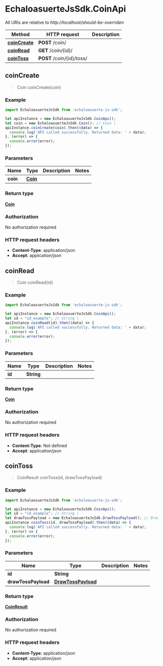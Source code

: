 # EchaloasuerteJsSdk.CoinApi

All URIs are relative to *http://localhost/should-be-overriden*

Method | HTTP request | Description
------------- | ------------- | -------------
[**coinCreate**](CoinApi.md#coinCreate) | **POST** /coin/ | 
[**coinRead**](CoinApi.md#coinRead) | **GET** /coin/{id}/ | 
[**coinToss**](CoinApi.md#coinToss) | **POST** /coin/{id}/toss/ | 



## coinCreate

> Coin coinCreate(coin)



### Example

```javascript
import EchaloasuerteJsSdk from 'echaloasuerte-js-sdk';

let apiInstance = new EchaloasuerteJsSdk.CoinApi();
let coin = new EchaloasuerteJsSdk.Coin(); // Coin | 
apiInstance.coinCreate(coin).then((data) => {
  console.log('API called successfully. Returned data: ' + data);
}, (error) => {
  console.error(error);
});

```

### Parameters


Name | Type | Description  | Notes
------------- | ------------- | ------------- | -------------
 **coin** | [**Coin**](Coin.md)|  | 

### Return type

[**Coin**](Coin.md)

### Authorization

No authorization required

### HTTP request headers

- **Content-Type**: application/json
- **Accept**: application/json


## coinRead

> Coin coinRead(id)



### Example

```javascript
import EchaloasuerteJsSdk from 'echaloasuerte-js-sdk';

let apiInstance = new EchaloasuerteJsSdk.CoinApi();
let id = "id_example"; // String | 
apiInstance.coinRead(id).then((data) => {
  console.log('API called successfully. Returned data: ' + data);
}, (error) => {
  console.error(error);
});

```

### Parameters


Name | Type | Description  | Notes
------------- | ------------- | ------------- | -------------
 **id** | **String**|  | 

### Return type

[**Coin**](Coin.md)

### Authorization

No authorization required

### HTTP request headers

- **Content-Type**: Not defined
- **Accept**: application/json


## coinToss

> CoinResult coinToss(id, drawTossPayload)



### Example

```javascript
import EchaloasuerteJsSdk from 'echaloasuerte-js-sdk';

let apiInstance = new EchaloasuerteJsSdk.CoinApi();
let id = "id_example"; // String | 
let drawTossPayload = new EchaloasuerteJsSdk.DrawTossPayload(); // DrawTossPayload | 
apiInstance.coinToss(id, drawTossPayload).then((data) => {
  console.log('API called successfully. Returned data: ' + data);
}, (error) => {
  console.error(error);
});

```

### Parameters


Name | Type | Description  | Notes
------------- | ------------- | ------------- | -------------
 **id** | **String**|  | 
 **drawTossPayload** | [**DrawTossPayload**](DrawTossPayload.md)|  | 

### Return type

[**CoinResult**](CoinResult.md)

### Authorization

No authorization required

### HTTP request headers

- **Content-Type**: application/json
- **Accept**: application/json

